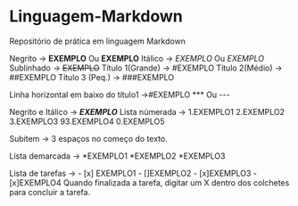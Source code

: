 # Linguagem-Markdown
Repositório de prática em linguagem Markdown

Negrito -> **EXEMPLO** Ou __EXEMPLO__
Itálico -> *EXEMPLO* Ou _EXEMPLO_   
Sublinhado -> ~~EXEMPLO~~ 
Título 1(Grande) -> #EXEMPLO
Título 2(Médio) -> ##EXEMPLO
Título 3 (Peq.) -> ###EXEMPLO

Linha horizontal em baixo do título1 ->#EXEMPLO
 *** Ou ---

 Negrito e Itálico -> __*EXEMPLO*__
 Lista númerada -> 1.EXEMPLO1
                   2.EXEMPLO2
                   3.EXEMPLO3
                   93.EXEMPLO4
                   0.EXEMPLO5

Subitem -> 3 espaços no começo do texto.

Lista demarcada -> *EXEMPLO1
                   *EXEMPLO2
                      *EXEMPLO3

Lista de tarefas -> - [x] EXEMPLO1
                    - []EXEMPLO2
                    - [x]EXEMPLO3
                    - [x]EXEMPLO4
Quando finalizada a tarefa, digitar um X dentro dos colchetes para concluir a tarefa.    

